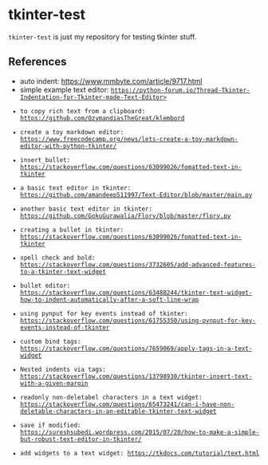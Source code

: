 # tkinter-test

``tkinter-test`` is just my repository for testing tkinter stuff.

## References
* auto indent: <https://www.mmbyte.com/article/9717.html>
* simple example text editor: <code >https://python-forum.io/Thread-Tkinter-Indentation-for-Tkinter-made-Text-Editor>
* to copy rich text from a clipboard: <https://github.com/OzymandiasTheGreat/klembord>
* create a toy markdown editor: <https://www.freecodecamp.org/news/lets-create-a-toy-markdown-editor-with-python-tkinter/>
* insert_bullet: <https://stackoverflow.com/questions/63099026/fomatted-text-in-tkinter>
* a basic text editor in tkinter: <https://github.com/amandeep511997/Text-Editor/blob/master/main.py>
* another basic text editor in tkinter: <https://github.com/GokuGurawalia/Flory/blob/master/flory.py>
* creating a bullet in tkinter: <https://stackoverflow.com/questions/63099026/fomatted-text-in-tkinter>
* spell check and bold: <https://stackoverflow.com/questions/3732605/add-advanced-features-to-a-tkinter-text-widget>
* bullet editor: <https://stackoverflow.com/questions/63488244/tkinter-text-widget-how-to-indent-automatically-after-a-soft-line-wrap>
* using pynput for key events instead of tkinter: <https://stackoverflow.com/questions/61755350/using-pynput-for-key-events-instead-of-tkinter>
* custom bind tags: <https://stackoverflow.com/questions/7659069/apply-tags-in-a-text-widget>
* Nested indents via tags: <https://stackoverflow.com/questions/13798930/tkinter-insert-text-with-a-given-margin>
* readonly non-deletabel characters in a text widget: <https://stackoverflow.com/questions/65473241/can-i-have-non-deletable-characters-in-an-editable-tkinter-text-widget>
* save if modified: <https://sureshsubedi.wordpress.com/2015/07/20/how-to-make-a-simple-but-robust-text-editor-in-tkinter/>
* add widgets to a text widget: <https://tkdocs.com/tutorial/text.html>


